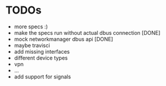 # TODOs

* more specs :)
* make the specs run without actual dbus connection [DONE]
 * mock networkmanager dbus api [DONE]
 * maybe travisci
* add missing interfaces
 * different device types
 * vpn
 * ...
* add support for signals
